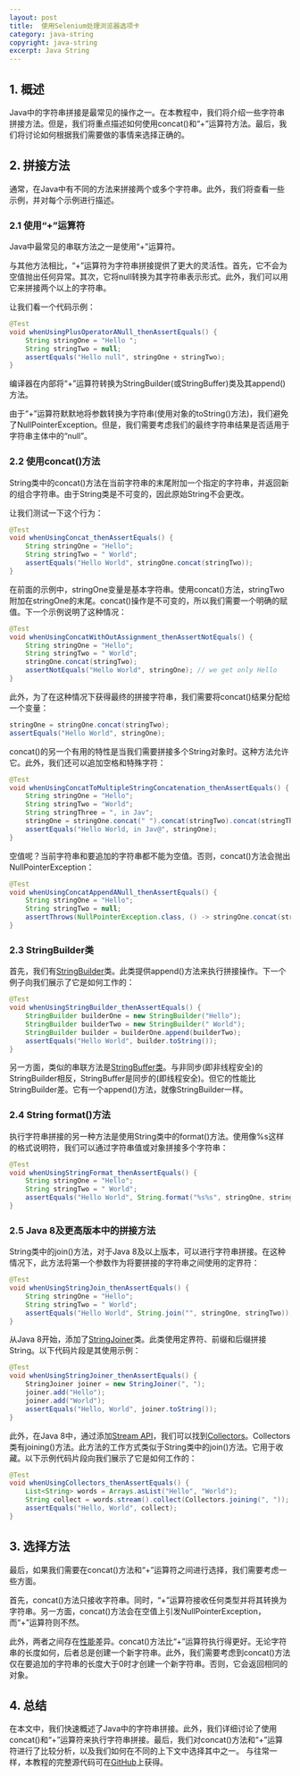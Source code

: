 ```yaml
---
layout: post
title:  使用Selenium处理浏览器选项卡
category: java-string
copyright: java-string
excerpt: Java String
---
```


## 1. 概述

Java中的字符串拼接是最常见的操作之一。在本教程中，我们将介绍一些字符串拼接方法。但是，我们将重点描述如何使用concat()和“+”运算符方法。最后，我们将讨论如何根据我们需要做的事情来选择正确的。

## 2. 拼接方法

通常，在Java中有不同的方法来拼接两个或多个字符串。此外，我们将查看一些示例，并对每个示例进行描述。

### 2.1 使用“+”运算符

Java中最常见的串联方法之一是使用“+”运算符。

与其他方法相比，“+”运算符为字符串拼接提供了更大的灵活性。首先，它不会为空值抛出任何异常。其次，它将null转换为其字符串表示形式。此外，我们可以用它来拼接两个以上的字符串。

让我们看一个代码示例：

```java
@Test
void whenUsingPlusOperatorANull_thenAssertEquals() {
    String stringOne = "Hello ";
    String stringTwo = null;
    assertEquals("Hello null", stringOne + stringTwo);
}
```

编译器在内部将“+”运算符转换为StringBuilder(或StringBuffer)类及其append()方法。

由于“+”运算符默默地将参数转换为字符串(使用对象的toString()方法)，我们避免了NullPointerException。但是，我们需要考虑我们的最终字符串结果是否适用于字符串主体中的“null”。

### 2.2 使用concat()方法

String类中的concat()方法在当前字符串的末尾附加一个指定的字符串，并返回新的组合字符串。由于String类是不可变的，因此原始String不会更改。

让我们测试一下这个行为：

```java
@Test
void whenUsingConcat_thenAssertEquals() {
    String stringOne = "Hello";
    String stringTwo = " World";
    assertEquals("Hello World", stringOne.concat(stringTwo));
}
```

在前面的示例中，stringOne变量是基本字符串。使用concat()方法，stringTwo附加在stringOne的末尾。concat()操作是不可变的，所以我们需要一个明确的赋值。下一个示例说明了这种情况：

```java
@Test
void whenUsingConcatWithOutAssignment_thenAssertNotEquals() {
    String stringOne = "Hello";
    String stringTwo = " World";
    stringOne.concat(stringTwo);
    assertNotEquals("Hello World", stringOne); // we get only Hello
}
```

此外，为了在这种情况下获得最终的拼接字符串，我们需要将concat()结果分配给一个变量：

```java
stringOne = stringOne.concat(stringTwo);
assertEquals("Hello World", stringOne);
```

concat()的另一个有用的特性是当我们需要拼接多个String对象时。这种方法允许它。此外，我们还可以追加空格和特殊字符：

```java
@Test
void whenUsingConcatToMultipleStringConcatenation_thenAssertEquals() {
    String stringOne = "Hello";
    String stringTwo = "World";
    String stringThree = ", in Jav";
    stringOne = stringOne.concat(" ").concat(stringTwo).concat(stringThree).concat("@");
    assertEquals("Hello World, in Jav@", stringOne);
}
```

空值呢？当前字符串和要追加的字符串都不能为空值。否则，concat()方法会抛出NullPointerException：

```java
@Test
void whenUsingConcatAppendANull_thenAssertEquals() {
    String stringOne = "Hello";
    String stringTwo = null;
    assertThrows(NullPointerException.class, () -> stringOne.concat(stringTwo));
}
```

### 2.3 StringBuilder类

首先，我们有[StringBuilder](https://www.tuyucheng.com/java-string-builder-string-buffer)类。此类提供append()方法来执行拼接操作。下一个例子向我们展示了它是如何工作的：

```java
@Test
void whenUsingStringBuilder_thenAssertEquals() {
    StringBuilder builderOne = new StringBuilder("Hello");
    StringBuilder builderTwo = new StringBuilder(" World");
    StringBuilder builder = builderOne.append(builderTwo);
    assertEquals("Hello World", builder.toString());
}
```

另一方面，类似的串联方法是[StringBuffer类](https://www.tuyucheng.com/java-string-builder-string-buffer)。与非同步(即非线程安全)的StringBuilder相反，StringBuffer是同步的(即线程安全)。但它的性能比StringBuilder差。它有一个append()方法，就像StringBuilder一样。

### 2.4 String format()方法

执行字符串拼接的另一种方法是使用String类中的format()方法。使用像%s这样的格式说明符，我们可以通过字符串值或对象拼接多个字符串：

```java
@Test
void whenUsingStringFormat_thenAssertEquals() {
    String stringOne = "Hello";
    String stringTwo = " World";
    assertEquals("Hello World", String.format("%s%s", stringOne, stringTwo));
}
```

### 2.5 Java 8及更高版本中的拼接方法

String类中的join()方法，对于Java 8及以上版本，可以进行字符串拼接。在这种情况下，此方法将第一个参数作为将要拼接的字符串之间使用的定界符：

```java
@Test
void whenUsingStringJoin_thenAssertEquals() {
    String stringOne = "Hello";
    String stringTwo = " World";
    assertEquals("Hello World", String.join("", stringOne, stringTwo));
}
```

从Java 8开始，添加了[StringJoiner](https://www.tuyucheng.com/java-string-joiner)类。此类使用定界符、前缀和后缀拼接String。以下代码片段是其使用示例：

```java
@Test
void whenUsingStringJoiner_thenAssertEquals() {
    StringJoiner joiner = new StringJoiner(", ");
    joiner.add("Hello");
    joiner.add("World");
    assertEquals("Hello, World", joiner.toString());
}
```

此外，在Java 8中，通过添加[Stream API](https://www.tuyucheng.com/java-8-streams)，我们可以找到[Collectors](https://www.tuyucheng.com/java-8-collectors)。Collectors类有joining()方法。此方法的工作方式类似于String类中的join()方法。它用于收藏。以下示例代码片段向我们展示了它是如何工作的：

```java
@Test
void whenUsingCollectors_thenAssertEquals() {
    List<String> words = Arrays.asList("Hello", "World");
    String collect = words.stream().collect(Collectors.joining(", "));
    assertEquals("Hello, World", collect);
}
```

## 3. 选择方法

最后，如果我们需要在concat()方法和“+”运算符之间进行选择，我们需要考虑一些方面。

首先，concat()方法只接收字符串。同时，“+”运算符接收任何类型并将其转换为字符串。另一方面，concat()方法会在空值上引发NullPointerException，而“+”运算符则不然。

此外，两者之间存在[性能](https://www.tuyucheng.com/java-string-performance)差异。concat()方法比“+”运算符执行得更好。无论字符串的长度如何，后者总是创建一个新字符串。此外，我们需要考虑到concat()方法仅在要追加的字符串的长度大于0时才创建一个新字符串。否则，它会返回相同的对象。

## 4. 总结

在本文中，我们快速概述了Java中的字符串拼接。此外，我们详细讨论了使用concat()和“+”运算符来执行字符串拼接。最后，我们对concat()方法和“+”运算符进行了比较分析，以及我们如何在不同的上下文中选择其中之一。
与往常一样，本教程的完整源代码可在[GitHub](https://github.com/tu-yucheng/taketoday-tutorial4j/tree/master/java-core-modules/java-string-algorithms-1)上获得。
